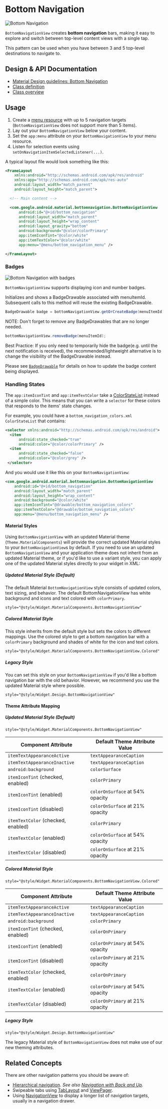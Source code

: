 <!--docs:
title: "Bottom Navigation"
layout: detail
section: components
excerpt: "Bottom navigation bars make it easy to explore and switch between top-level views in a single tap."
iconId: bottom_navigation
path: /catalog/bottom-navigation-view/
-->

# Bottom Navigation

![Bottom Navigation](assets/bottom-navigation.svg)
<!--{: .article__asset.article__asset--screenshot }-->

`BottomNavigationView` creates **bottom navigation** bars, making it easy to
explore and switch between top-level content views with a single tap.

This pattern can be used when you have between 3 and 5 top-level destinations to
navigate to.

## Design & API Documentation

-   [Material Design guidelines: Bottom Navigation](https://material.io/go/design-bottom-navigation)
    <!--{: .icon-list-item.icon-list-item--spec }-->
-   [Class definition](https://github.com/material-components/material-components-android/tree/master/lib/java/com/google/android/material/bottomnavigation/BottomNavigationView.java)
    <!--{: .icon-list-item.icon-list-item--link }-->
    <!-- Styles for list items requiring icons instead of standard bullets. -->
-   [Class overview](https://developer.android.com/reference/com/google/android/material/bottomnavigation/BottomNavigationView)
    <!--{: .icon-list-item.icon-list-item--link }--> <!--{: .icon-list }-->

## Usage

1.  Create a
    [menu resource](https://developer.android.com/guide/topics/resources/menu-resource.html)
    with up to 5 navigation targets (`BottomNavigationView` does not support
    more than 5 items).
2.  Lay out your `BottomNavigationView` below your content.
3.  Set the `app:menu` attribute on your `BottomNavigationView` to your menu
    resource.
4.  Listen for selection events using
    `setOnNavigationItemSelectedListener(...)`.

A typical layout file would look something like this:

```xml
<FrameLayout
    xmlns:android="http://schemas.android.com/apk/res/android"
    xmlns:app="http://schemas.android.com/apk/res-auto"
    android:layout_width="match_parent"
    android:layout_height="match_parent">

  <!-- Main content -->

  <com.google.android.material.bottomnavigation.BottomNavigationView
      android:id="@+id/bottom_navigation"
      android:layout_width="match_parent"
      android:layout_height="wrap_content"
      android:layout_gravity="bottom"
      android:background="@color/colorPrimary"
      app:itemIconTint="@color/white"
      app:itemTextColor="@color/white"
      app:menu="@menu/bottom_navigation_menu" />

</FrameLayout>
```

### Badges

![Bottom Navigation with badges](assets/bottom-navigation-badges.png)

`BottomNavigationView` supports displaying icon and number badges.

Initializes and shows a BadgeDrawable associated with menuItemId. Subsequent
calls to this method will reuse the existing BadgeDrawable.

```java
BadgeDrawable badge = bottomNavigationView.getOrCreateBadge(menuItemId);
```
NOTE: Don't forget to remove any BadgeDrawables that are no longer needed.

```java
bottomNavigationView.removeBadge(menuItemId);
```

Best Practice: If you only need to temporarily hide the badge(e.g. until the next
notification is received), the recommended/lightweight alternative is to change
the visibility of the BadgeDrawable instead.

Please see [`BadgeDrawable`](BadgeDrawable.md) for details on how to update the
badge content being displayed.

### Handling States

The `app:itemIconTint` and `app:itemTextColor` take a
[ColorStateList](https://developer.android.com/reference/android/content/res/ColorStateList.html)
instead of a simple color. This means that you can write a `selector` for these
colors that responds to the items' state changes.

For example, you could have a `bottom_navigation_colors.xml` `ColorStateList`
that contains:

```xml
<selector xmlns:android="http://schemas.android.com/apk/res/android">
  <item
      android:state_checked="true"
      android:color="@color/colorPrimary" />
  <item
      android:state_checked="false"
      android:color="@color/grey" />
 </selector>
```

And you would use it like this on your `BottomNavigationView`:

```xml
<com.google.android.material.bottomnavigation.BottomNavigationView
    android:id="@+id/bottom_navigation"
    android:layout_width="match_parent"
    android:layout_height="wrap_content"
    android:background="@color/white"
    app:itemIconTint="@drawable/bottom_navigation_colors"
    app:itemTextColor="@drawable/bottom_navigation_colors"
    app:menu="@menu/bottom_navigation_menu" />
```

#### Material Styles

Using `BottomNavigationView` with an updated Material theme
(`Theme.MaterialComponents`) will provide the correct updated Material styles to
your `BottomNavigationView`s by default. If you need to use an updated
`BottomNavigationView` and your application theme does not inherit from an
updated Material theme, or if you'd like to use a variant style, you can apply
one of the updated Material styles directly to your widget in XML:

##### Updated Material Style (Default)

The default Material `BottomNavigationView` style consists of updated colors,
text sizing, and behavior. The default BottomNavigationView has white background
and icons and text colored with `colorPrimary`.

```
style="@style/Widget.MaterialComponents.BottomNavigationView"
```

##### Colored Material Style

This style inherits from the default style but sets the colors to different
mappings. Use the colored style to get a bottom navigation bar with a
`colorPrimary` background and shades of white for the icon and text colors.

```
style="@style/Widget.MaterialComponents.BottomNavigationView.Colored"
```

##### Legacy Style

You can set this style on your `BottomNavigationView` if you'd like a bottom
navigation bar with the old behavior. However, we recommend you use the updated
Material style where possible.

```
style="@style/Widget.Design.BottomNavigationView"
```

#### Theme Attribute Mapping

##### Updated Material Style (Default)

```
style="@style/Widget.MaterialComponents.BottomNavigationView"
```

Component Attribute                | Default Theme Attribute Value
---------------------------------- | -------------------------------
`itemTextAppearanceActive`         | `textAppearanceCaption`
`itemTextAppearanceInactive`       | `textAppearanceCaption`
`android:background`               | `colorSurface`
`itemIconTint` (checked, enabled)  | `colorPrimary`
`itemIconTint` (enabled)           | `colorOnSurface` at 54% opacity
`itemIconTint` (disabled)          | `colorOnSurface` at 21% opacity
`itemTextColor` (checked, enabled) | `colorPrimary`
`itemTextColor` (enabled)          | `colorOnSurface` at 54% opacity
`itemTextColor` (disabled)         | `colorOnSurface` at 21% opacity

##### Colored Material Style

```
style="@style/Widget.MaterialComponents.BottomNavigationView.Colored"
```

Component Attribute                | Default Theme Attribute Value
---------------------------------- | -------------------------------
`itemTextAppearanceActive`         | `textAppearanceCaption`
`itemTextAppearanceInactive`       | `textAppearanceCaption`
`android:background`               | `colorPrimary`
`itemIconTint` (checked, enabled)  | `colorOnPrimary`
`itemIconTint` (enabled)           | `colorOnPrimary` at 54% opacity
`itemIconTint` (disabled)          | `colorOnPrimary` at 21% opacity
`itemTextColor` (checked, enabled) | `colorOnPrimary`
`itemTextColor` (enabled)          | `colorOnPrimary` at 54% opacity
`itemTextColor` (disabled)         | `colorOnPrimary` at 21% opacity

##### Legacy Style

```
style="@style/Widget.Design.BottomNavigationView"
```

The legacy Material style of `BottomNavigationView` does not make use of our new
theming attributes.

## Related Concepts

There are other navigation patterns you should be aware of:

-   [Hierarchical navigation](https://developer.android.com/training/implementing-navigation/index.html).
    *See also
    [Navigation with Back and Up](https://developer.android.com/design/patterns/navigation.html).*
-   Swipeable tabs using [TabLayout](TabLayout.md) and
    [ViewPager](https://developer.android.com/reference/android/support/v4/view/ViewPager.html).
-   Using [NavigationView](NavigationView.md) to display a longer list of
    navigation targets, usually in a navigation drawer.
